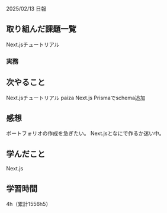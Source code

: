  2025/02/13 日報
## 取り組んだ課題一覧
Next.jsチュートリアル

### 実務



## 次やること
Next.jsチュートリアル
paiza
Next.js Prismaでschema追加


## 感想
ポートフォリオの作成を急ぎたい。
Next.jsとなにで作るか迷い中。


## 学んだこと
Next.js


## 学習時間
4h（累計1556h5）
